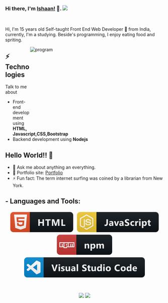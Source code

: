 ### Hi there, I'm [Ishaan!](http://flyingphantom.github.io) 👋.  ![](https://pronoun.cyou/x/y?subject=He&object=Him&height=20)

<br/>

Hi, I'm 15 years old Self-taught Front End Web Developer 🚀 from India, currently, I'm a studying. Beside's programming, I enjoy eating food and spriting.

<img src="https://i2.wp.com/allhtaccess.info/wp-content/uploads/2018/03/programming.gif?fit=1281%2C716&ssl=1" height="265" width="425" align="right" alt="program" />

## ⚡ Technologies
Talk to me about
- Front-end development using **HTML, Javascript,CSS,Bootstrap**
- Backend development using **Nodejs**

## Hello World!! 🤔
- 💬 Ask me about anything an everything.
- 🎯 Portfolio site: [Portfolio](http://flyingphantom.github.io/)
- ⚡ Fun fact: The term internet surfing was coined by a librarian from New York.

## - Languages and Tools: 

<p align="center">
  <img src="https://raw.githubusercontent.com/FlyingPhantom/FlyingPhantom/master/badges/html.svg" alt="html" style="vertical-align:top; margin:4px">    
  <img src="https://raw.githubusercontent.com/FlyingPhantom/FlyingPhantom/master/badges/js.svg" alt="js" style="vertical-align:top; margin:4px">
  <img src="https://raw.githubusercontent.com/FlyingPhantom/FlyingPhantom/master/badges/npm.svg" alt="npm" style="vertical-align:top; margin:4px">
  <img src="https://raw.githubusercontent.com/FlyingPhantom/FlyingPhantom/master/badges/vscode.svg" alt="vscode" style="vertical-align:top; margin:4px">
</p>

<br/>

<p align="center" >
    <img  src="https://github-readme-stats.vercel.app/api?username=flyingphantom&show_icons=true&title_color=00fbff&icon_color=42f2f5&text_color=ffffff&bg_color=000000"/>
    <!--README quotes repo - https://github.com/piyushsuthar/github-readme-quotes -->
    <img src="https://quotes-github-readme.vercel.app/api"/>
</p>

